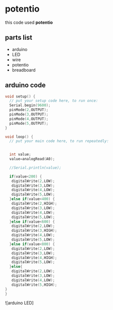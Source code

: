 # potentio
this code used **potentio**

## parts list

* arduino
* LED
* wire
* potentio
* breadboard


## arduino code

```cpp
void setup() {
  // put your setup code here, to run once:
  Serial.begin(9600);
  pinMode(2,OUTPUT);
  pinMode(3,OUTPUT);
  pinMode(4,OUTPUT);
  pinMode(5,OUTPUT);
}

void loop() {
  // put your main code here, to run repeatedly:

 
  int value;
  value=analogRead(A0);

  //Serial.println(value);

  if(value<200) {
   digitalWrite(2,LOW);
   digitalWrite(3,LOW);
   digitalWrite(4,LOW);
   digitalWrite(5,LOW);
  }else if(value<400) {
   digitalWrite(2,HIGH);
   digitalWrite(3,LOW);
   digitalWrite(4,LOW);
   digitalWrite(5,LOW);
  }else if(value<600) {
   digitalWrite(2,LOW);
   digitalWrite(3,HIGH);
   digitalWrite(4,LOW);
   digitalWrite(5,LOW);
  }else if(value<800) {
   digitalWrite(2,LOW);
   digitalWrite(3,LOW);
   digitalWrite(4,HIGH);
   digitalWrite(5,LOW);
  }else{
   digitalWrite(2,LOW);
   digitalWrite(3,LOW);
   digitalWrite(4,LOW);
   digitalWrite(5,HIGH);
}
}

```
![arduino LED]

















